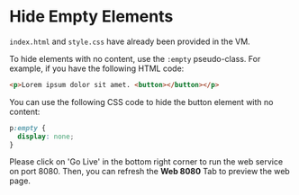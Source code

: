# Hide Empty Elements

`index.html` and `style.css` have already been provided in the VM.

To hide elements with no content, use the `:empty` pseudo-class. For example, if you have the following HTML code:

```html
<p>Lorem ipsum dolor sit amet. <button></button></p>
```

You can use the following CSS code to hide the button element with no content:

```css
p:empty {
  display: none;
}
```

Please click on 'Go Live' in the bottom right corner to run the web service on port 8080. Then, you can refresh the **Web 8080** Tab to preview the web page.
